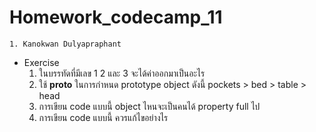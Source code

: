 # Homework_codecamp_11
    1. Kanokwan Dulyapraphant
- Exercise
    1. ในบรรทัดที่มีเลข 1 2 และ 3 จะได้ค่าออกมาเป็นอะไร
    2. ใช้ __proto__ ในการกำหนด prototype object ดังนี้
        pockets > bed > table > head
    3. การเขียน code แบบนี้ object ไหนจะเป็นคนได้ property full ไป
    4. การเขียน code แบบนี้ ควรแก้ไขอย่างไร